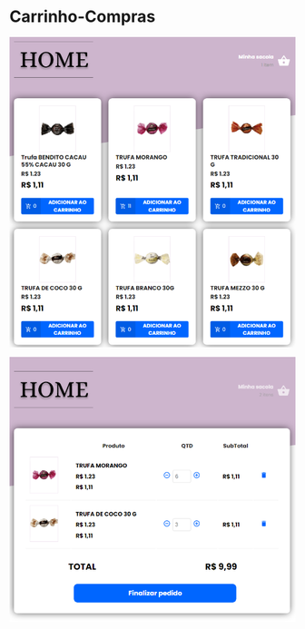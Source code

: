 # Carrinho-Compras

<a href="#">
  <img align="center" src="./src/assets/images/p1.png" /><br><br>
  <img align="center" src="./src/assets/images/p2.png" />
</a>
